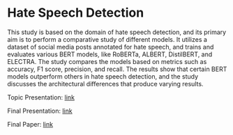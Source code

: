 # Hate Speech Detection

This study is based on the domain of hate speech detection, and its primary aim is to perform a comparative study of different models. It utilizes a dataset of social media posts annotated for hate speech, and trains and evaluates various BERT models, like RoBERTa, ALBERT, DistilBERT, and ELECTRA.
The study compares the models based on metrics such as accuracy, F1 score, precision, and recall. The results show that certain BERT models outperform others in hate speech detection, and the study discusses the architectural differences that produce varying results.

Topic Presentation: [link](https://docs.google.com/presentation/d/1SIvFrUgkHDkmG1XeMoJsYFqJB86x_WDWUIhmIk2m3dQ/edit#slide=id.g2118bc5f555_2_5)

Final Presentation: [link](https://docs.google.com/presentation/d/1HUNbn6gaLlcnD-9ezXyC3SEIB3Mfl0C5ixjrwAHScQU)

Final Paper: [link](CIS_6930_Project__Team__22_Hate_Speech_Hunters_.pdf)
